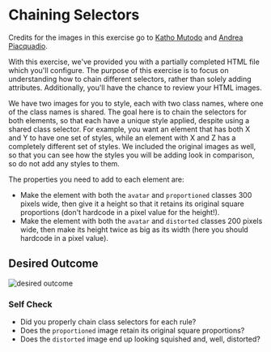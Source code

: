 # Chaining Selectors

Credits for the images in this exercise go to
[Katho Mutodo](https://linktr.ee/photobykatho_) and
[Andrea Piacquadio](https://www.pexels.com/@olly?utm_content=attributionCopyText&utm_medium=referral&utm_source=pexels).

With this exercise, we've provided you with a partially completed HTML file
which you'll configure. The purpose of this exercise is to focus on
understanding how to chain different selectors, rather than solely adding
attributes. Additionally, you'll have the chance to review your HTML images.

We have two images for you to style, each with two class names, where one of the
class names is shared. The goal here is to chain the selectors for both
elements, so that each have a unique style applied, despite using a shared class
selector. For example, you want an element that has both X and Y to have one set
of styles, while an element with X and Z has a completely different set of
styles. We included the original images as well, so that you can see how the
styles you will be adding look in comparison, so do not add any styles to them.

The properties you need to add to each element are:

- Make the element with both the `avatar` and `proportioned` classes 300 pixels
  wide, then give it a height so that it retains its original square proportions
  (don't hardcode in a pixel value for the height!).
- Make the element with both the `avatar` and `distorted` classes 200 pixels
  wide, then make its height twice as big as its width (here you should hardcode
  in a pixel value).

## Desired Outcome

![desired outcome](./desired-outcome.png)

### Self Check

- Did you properly chain class selectors for each rule?
- Does the `proportioned` image retain its original square proportions?
- Does the `distorted` image end up looking squished and, well, distorted?
